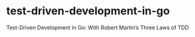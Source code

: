 # test-driven-development-in-go
Test-Driven Development in Go: With Robert Martin’s Three Laws of TDD
